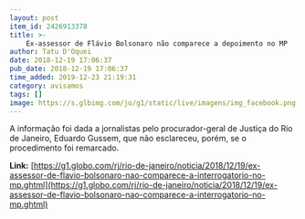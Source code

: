 ```yaml
---
layout: post
item_id: 2426913378
title: >-
    Ex-assessor de Flávio Bolsonaro não comparece a depoimento no MP
author: Tatu D'Oquei
date: 2018-12-19 17:06:37
pub_date: 2018-12-19 17:06:37
time_added: 2019-12-23 21:19:31
category: avisamos
tags: []
image: https://s.glbimg.com/jo/g1/static/live/imagens/img_facebook.png
---
```


A informação foi dada a jornalistas pelo procurador-geral de Justiça do Rio de Janeiro, Eduardo Gussem, que não esclareceu, porém, se o procedimento foi remarcado.

**Link:** [https://g1.globo.com/rj/rio-de-janeiro/noticia/2018/12/19/ex-assessor-de-flavio-bolsonaro-nao-comparece-a-interrogatorio-no-mp.ghtml](https://g1.globo.com/rj/rio-de-janeiro/noticia/2018/12/19/ex-assessor-de-flavio-bolsonaro-nao-comparece-a-interrogatorio-no-mp.ghtml)

